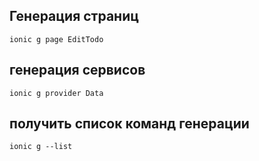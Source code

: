## Генерация страниц
    ionic g page EditTodo

## генерация сервисов
    ionic g provider Data

## получить список команд генерации

    ionic g --list
